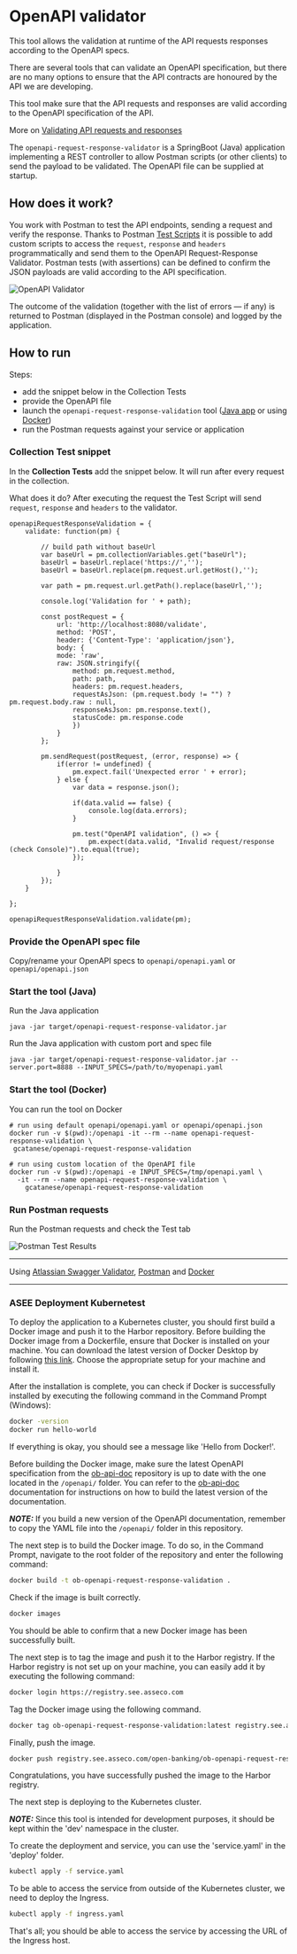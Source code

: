 # OpenAPI validator

This tool allows the validation at runtime of the API requests responses according to the OpenAPI specs.  

There are several tools that can validate an OpenAPI specification, but there are no many options to ensure that the API contracts are honoured by the API we are developing.

This tool make sure that the API requests and responses are valid according to the OpenAPI specification of the API.

More on [Validating API requests and responses](https://medium.com/geekculture/validating-api-requests-and-responses-25ed5cc9e846)

The `openapi-request-response-validator` is a SpringBoot (Java) application implementing a REST controller to allow Postman scripts (or other clients) to send the payload to be validated. The OpenAPI file can be supplied at startup.

## How does it work?

You work with Postman to test the API endpoints, sending a request and verify the response. Thanks to Postman [Test Scripts](https://learning.postman.com/docs/writing-scripts/test-scripts/) it is possible to add custom scripts to access the  `request`, `response` and `headers` programmatically and send them to the OpenAPI Request-Response Validator.
Postman tests (with assertions) can be defined to confirm the JSON payloads are valid according to the API specification.

![OpenAPI Validator](doc/openapi-validator.png)

The outcome of the validation (together with the list of errors — if any) is returned to Postman (displayed in the Postman console) and logged by the application.


## How to run

Steps:
* add the snippet below in the Collection Tests
* provide the OpenAPI file
* launch the `openapi-request-response-validation` tool ([Java app](#start-the-tool-java) or using [Docker](#start-the-tool-docker)) 
* run the Postman requests against your service or application 

### Collection Test snippet

In the **Collection Tests** add the snippet below. It will run after every request in the collection.  

What does it do? After executing the request the Test Script will send `request`, `response` and `headers` to the validator.

```
openapiRequestResponseValidation = {
    validate: function(pm) {
    
        // build path without baseUrl
        var baseUrl = pm.collectionVariables.get("baseUrl");
        baseUrl = baseUrl.replace('https://','');
        baseUrl = baseUrl.replace(pm.request.url.getHost(),'');

        var path = pm.request.url.getPath().replace(baseUrl,'');

        console.log('Validation for ' + path);

        const postRequest = {
            url: 'http://localhost:8080/validate',
            method: 'POST',
            header: {'Content-Type': 'application/json'},
            body: {
            mode: 'raw',
            raw: JSON.stringify({ 
                method: pm.request.method, 
                path: path,
                headers: pm.request.headers,
                requestAsJson: (pm.request.body != "") ? pm.request.body.raw : null,
                responseAsJson: pm.response.text(),
                statusCode: pm.response.code
                })
            }
        };

        pm.sendRequest(postRequest, (error, response) => {
            if(error != undefined) {
                pm.expect.fail('Unexpected error ' + error);
            } else {
                var data = response.json();

                if(data.valid == false) {
                    console.log(data.errors);
                }

                pm.test("OpenAPI validation", () => {
                    pm.expect(data.valid, "Invalid request/response (check Console)").to.equal(true);
                });

            }
        });  
    }

};

openapiRequestResponseValidation.validate(pm);
```

### Provide the OpenAPI spec file

Copy/rename your OpenAPI specs to `openapi/openapi.yaml` or `openapi/openapi.json`

### Start the tool (Java)

Run the Java application 
```shell
java -jar target/openapi-request-response-validator.jar
```

Run the Java application with custom port and spec file
```shell
java -jar target/openapi-request-response-validator.jar --server.port=8888 --INPUT_SPECS=/path/to/myopenapi.yaml
```

### Start the tool (Docker)

You can run the tool on Docker

```
# run using default openapi/openapi.yaml or openapi/openapi.json
docker run -v $(pwd):/openapi -it --rm --name openapi-request-response-validation \
 gcatanese/openapi-request-response-validation

# run using custom location of the OpenAPI file
docker run -v $(pwd):/openapi -e INPUT_SPECS=/tmp/openapi.yaml \
  -it --rm --name openapi-request-response-validation \
    gcatanese/openapi-request-response-validation
```

### Run Postman requests

Run the Postman requests and check the Test tab

![Postman Test Results](doc/postman-test-results.png)



---
Using [Atlassian Swagger Validator](https://bitbucket.org/atlassian/swagger-request-validator/), [Postman](https://postman.com) 
and [Docker](https://docker.com)


---
### ASEE Deployment Kubernetest

To deploy the application to a Kubernetes cluster, you should first build a Docker image and push it to the Harbor repository. Before building the Docker image from a Dockerfile, ensure that Docker is installed on your machine. You can download the latest version of Docker Desktop by following [this link](https://www.docker.com/products/docker-desktop/). Choose the appropriate setup for your machine and install it.


After the installation is complete, you can check if Docker is successfully installed by executing the following command in the Command Prompt (Windows):


```sh
docker -version
docker run hello-world
```
If everything is okay, you should see a message like 'Hello from Docker!'.

Before building the Docker image, make sure the latest OpenAPI specification from the [ob-api-doc](https://github.com/assecomk/ob-api-doc) repository is up to date with the one located in the `/openapi/` folder. You can refer to the [ob-api-doc](https://github.com/assecomk/ob-api-doc) documentation for instructions on how to build the latest version of the documentation.

**_NOTE:_** If you build a new version of the OpenAPI documentation, remember to copy the YAML file into the `/openapi/` folder in this repository.

The next step is to build the Docker image. To do so, in the Command Prompt, navigate to the root folder of the repository and enter the following command:

```sh
docker build -t ob-openapi-request-response-validation .
```
Check if the image is built correctly.

```sh
docker images
```
You should be able to confirm that a new Docker image has been successfully built.

The next step is to tag the image and push it to the Harbor registry. If the Harbor registry is not set up on your machine, you can easily add it by executing the following command:
```sh
docker login https://registry.see.asseco.com
```

Tag the Docker image using the following command.
```sh
docker tag ob-openapi-request-response-validation:latest registry.see.asseco.com/open-banking/ob-openapi-request-response-validation:latest
```

Finally, push the image.
```sh
docker push registry.see.asseco.com/open-banking/ob-openapi-request-response-validation:latest
```

Congratulations, you have successfully pushed the image to the Harbor registry.

The next step is deploying to the Kubernetes cluster.

**_NOTE:_** Since this tool is intended for development purposes, it should be kept within the 'dev' namespace in the cluster.

To create the deployment and service, you can use the 'service.yaml' in the 'deploy' folder.

```sh
kubectl apply -f service.yaml
```

To be able to access the service from outside of the Kubernetes cluster, we need to deploy the Ingress.

```sh
kubectl apply -f ingress.yaml
```

That's all; you should be able to access the service by accessing the URL of the Ingress host.
